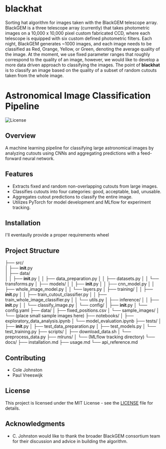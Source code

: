 # blackhat

Sorting hat algorithm for images taken with the BlackGEM telescope array. BlackGEM is a three telescope array (currently) that takes photometric images on a 10,000 x 10,000 pixel custom fabricated CCD, where each telescope is equipped with six custom defined photometric filters. Each night, BlackGEM generates ~1000 images, and each image needs to be classified as Red, Orange, Yellow, or Green, denoting the average quality of the image. At the moment, we use fixed parameter ranges that roughly correspond to the quality of an image, however, we would like to develop a more data driven approach to classifying the images. The point of __blackhat__ is to classify an image based on the quality of a subset of random cutouts taken from the whole image. 


# Astronomical Image Classification Pipeline

![License](https://img.shields.io/badge/license-MIT-blue.svg)

## Overview

A machine learning pipeline for classifying large astronomical images by analyzing cutouts using CNNs and aggregating predictions with a feed-forward neural network.

## Features

- Extracts fixed and random non-overlapping cutouts from large images.
- Classifies cutouts into four categories: good, acceptable, bad, unusable.
- Aggregates cutout predictions to classify the entire image.
- Utilizes PyTorch for model development and MLflow for experiment tracking.

## Installation

I'll eventaully provide a proper requirements wheel

## Project Structure

├── src/\
│   ├── __init__.py\
│   ├── data/\
│   │   ├── __init__.py
│   │   ├── data_preparation.py
│   │   ├── datasets.py
│   │   └── transforms.py
│   ├── models/
│   │   ├── __init__.py
│   │   ├── cnn_model.py
│   │   ├── whole_image_model.py
│   │   └── layers.py
│   ├── training/
│   │   ├── __init__.py
│   │   ├── train_cutout_classifier.py
│   │   ├── train_whole_image_classifier.py
│   │   └── utils.py
│   ├── inference/
│   │   ├── __init__.py
│   │   └── classify_image.py
│   └── config/
│       ├── __init__.py
│       └── config.yaml
├── data/
│   ├── fixed_positions.csv
│   └── sample_images/
│       └── (place small sample images here)
├── notebooks/
│   ├── exploratory_data_analysis.ipynb
│   └── model_evaluation.ipynb
├── tests/
│   ├── __init__.py
│   ├── test_data_preparation.py
│   ├── test_models.py
│   └── test_training.py
├── scripts/
│   ├── download_data.sh
│   └── preprocess_data.py
├── mlruns/
│   └── (MLflow tracking directory)
└── docs/
    ├── installation.md
    ├── usage.md
    └── api_reference.md


## Contributing

 - Cole Johnston
 - Paul Vreeswijk


## License

This project is licensed under the MIT License - see the [LICENSE](LICENSE) file for details.

## Acknowledgments

 - C. Johnston would like to thank the broader BlackGEM consortium team for their discussion and advice in building the algorithm. 

